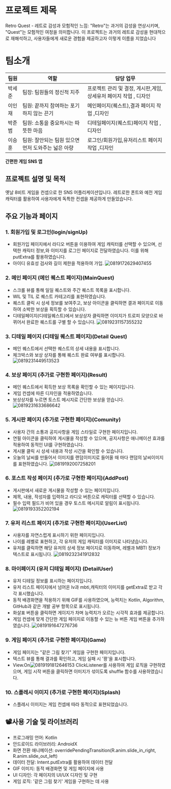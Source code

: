 # 프로젝트 제목
Retro Quest - 레트로 감성과 모험적인 느낌: "Retro"는 과거의 감성을 연상시키며, "Quest"는 모험적인 여정을 의미합니다. 이 프로젝트는 과거의 레트로 감성을 현대적으로 재해석하고, 사용자들에게 새로운 경험을 제공하고자 이렇게 이름을 지었습니다
# 팀소개
| 팀원       | 역할         | 담당 업무                                 |
|------------|--------------|-------------------------------------------|
|  박세준 | 팀장: 팀원들의 정신적 지주 | 프로젝트 관리 및 결정, 게시판,게임,상세유저 페이지 작업  , 디자인      |
| 이인재  | 팀원: 끝까지 참여하는 포기하지 않는 끈기       | 메인페이지(퀘스트),결과 페이지 작업   ,디자인     |
|  박준범  | 팀원: 소통을 중요하시는 따뜻한 마음    | 디테일페이지(퀘스트)페이지 작업  ,디자인     |
|  이승훈  | 팀원: 잘안되는 팀원 있으면 먼저 도와주는 넓은 아량  | 로그인/회원가입,유저리스트 페이지 작업    ,디자인          |

**간편한 게임 SNS 앱**

## 프로젝트 설명 및 목적
옛날 8비트 게임을 컨셉으로 한 SNS 어플리케이션입니다. 레트로한 폰트와 예전 게임 캐릭터를 활용하여 사용자에게 독특한  컨셉을 제공하게 만들었습니다.

## 주요 기능과 페이지

### 1. 회원가입 및 로그인(login/signUp)
- 회원가입 페이지에서 라디오 버튼을 이용하여 게임 캐릭터를 선택할 수 있으며, 선택한 캐릭터 정보,와 이미지를 로그인 페이지로 전달하였습니다. 이를 위해 putExtra를 활용하였습니다.
- 아이디 유효성 검사와 길이 제한을 적용하여 가입.
![0819172629407455](https://github.com/sp-19team/RetroQuest/assets/136980408/a43b984f-c3a7-444f-a61e-23d98d5085a3)



### 2. 메인 페이지 (메인 퀘스트 페이지)(MainQuest)
- 스크롤 뷰를 통해 일일 퀘스트와 주간 퀘스트 목록을 표시합니다.
- WIL  및 TIL 로 퀘스트 카테고리를 표현하였습니다.
- 퀘스트 클릭 시 상세 정보를 보여주고, 보상 아이콘을 클릭하면 결과 페이지로 이동하여 소박한 보상을 획득할 수 있습니다.
- 디테일페이지(디테일퀘스트)에서 보상상자 클릭하면 이미지가 트로피 모양으로 바뀌어서 완료한 퀘스트를 구별 할 수 있습니다.
![0819231157355232](https://github.com/sp-19team/RetroQuest/assets/136980408/fcdaa5b2-490a-4107-9911-80fa477a803f)





### 3. 디테일 페이지 (디테일 퀘스트 페이지)(Detail Quest)
- 메인 퀘스트에서 선택한 퀘스트의 상세 내용을 표시합니다.
- 체크박스와 보상 상자를 통해 퀘스트 완료 여부를 표시합니다.
![0819231449513523](https://github.com/sp-19team/RetroQuest/assets/136980408/43e8b4d8-b96b-4cd1-9a4b-2e39f10a425e)



### 4. 보상 페이지 (추가로 구현한 페이지)(Result)
- 메인 퀘스트에서 획득한 보상 목록을 확인할 수 있는 페이지입니다.
- 게임 컨셉에 따른 디자인을 적용하였습니다.
- 보상상자를 누르면 토스트 메시지로 간단한 보상을 얻습니다.
![0819231633686642](https://github.com/sp-19team/RetroQuest/assets/136980408/76011fdf-ffeb-4cce-ac10-dde322cdd8c4)

### 5. 게시판 페이지 (추가로 구현한 페이지)(Comunity)
- 사용자 간의 소통과 공지사항을 게임 스타일로 구현한 페이지입니다.
- 연필 아이콘을 클릭하여 게시물을 작성할 수 있으며, 공지사항은 애니메이션 효과를 적용하여 동적인 UI를 구현하였습니다.
- 게시물 클릭 시 상세 내용과 작성 시간을 확인할 수 있습니다.
- 오늘의 날씨를 만들어서 이미지를 랜덤이미지로 들어올 때 마다 랜덤의 날씨이미지를 표현하였습니다.
![0819192007258201](https://github.com/sp-19team/RetroQuest/assets/136980408/5484d7b3-138f-4ee4-804d-7bb695d30501)

### 6. 포스트 작성 페이지 (추가로 구현한 페이지)(AddPost)
- 게시판에서 새로운 게시물을 작성할 수 있는 페이지입니다.
- 제목, 내용, 작성자를 입력하고 라디오 버튼으로 캐릭터를 선택할 수 있습니다.
- 필수 입력 필드가 비어 있을 경우 토스트 메시지로 알림이 표시됩니다.
![0819193352202194](https://github.com/sp-19team/RetroQuest/assets/136980408/4a838bca-e7d9-4863-902c-c544632fa7fe)

### 7. 유저 리스트 페이지 (추가로 구현한 페이지)(UserList)
- 사용자를 자연스럽게 표시하기 위한 페이지입니다.
- 나이를 레벨로 표현하고, 각 유저의 게임 캐릭터를 이미지로 나타냈습니다.
- 유저를 클릭하면 해당 유저의 상세 정보 페이지로 이동하며, 레벨과 MBTI 정보가 텍스트로 표시됩니다.
![0819232341912832](https://github.com/sp-19team/RetroQuest/assets/136980408/a42297de-5c16-4237-9789-97e629995d66)

### 8. 마이페이지 (유저 디테일 페이지) (DetailUser)
- 유저 디테일 정보를 표시하는 페이지입니다.
- 유저 리스트 페이지에서 넘어온 lv과 mbti,캐릭터의 이미지를 getExtra로 받고 각각 표시했습니다.
- 동적 배경화면을 적용하기 위해 GIF를 사용하였으며, 능력치는 Kotlin, Algorithm, GitHub과 같은 개발 공부 항목으로 표시됩니다.
- 화살표 버튼을 클릭하면 게이지가 차며 능력치가 오르는 시각적 효과를 제공합니다.
- 게임 컨셉에 맞게 간단한 게임 페이지로 이동할 수 있는 뉴 버튼 게임 버튼을 추가하였습니다.
  ![0819191647276736](https://github.com/sp-19team/RetroQuest/assets/136980408/21b2a37d-7882-4682-84fb-28eba7c28d4c)


### 9. 게임 페이지 (추가로 구현한 페이지)(Game)
- 게임 페이지는 "같은 그림 찾기" 게임을 구현한 페이지입니다.
- 텍스트 뷰를 통해 결과를 확인하고, 게임 실패 시 '꽝'을 표시합니다.
- View.On![0819191812646153](https://github.com/sp-19team/RetroQuest/assets/136980408/aaba62ac-5bfd-44f9-ac8f-1e4b7f929778)
ClickListener를 사용하여 게임 로직을 구현하였으며, 게임 시작 버튼을 클릭하면 이미지가 섞이도록 shuffle 함수를 사용하였습니다.

### 10. 스플레시 이미지 (추가로 구현한 페이지)(Splash)
- 스플레시 이미지는 게임 컨셉에 따라 동적으로 표현되었습니다.

## 📽사용 기술 및 라이브러리
- 프로그래밍 언어: Kotlin 
- 안드로이드 라이브러리: AndroidX
- 화면 전환 애니메이션: overridePendingTransition(R.anim.slide_in_right, R.anim.slide_out_left)
- 데이터 전달: Intent.putExtra를 활용하여 데이터 전달
- GIF 이미지: 동적 배경화면 및 게임 페이지에 사용
- UI 디자인: 각 페이지의 UI/UX 디자인 및 구현
- 게임 로직: '같은 그림 찾기' 게임을 구현하는 데 사용 

